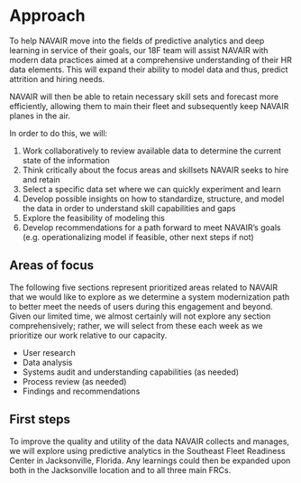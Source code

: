 # Approach

To help NAVAIR move into the fields of predictive analytics and deep learning in service of their goals, our 18F team will assist NAVAIR with modern data practices aimed at a comprehensive understanding of their HR data elements. This will expand their ability to model data and thus, predict attrition and hiring needs. 

NAVAIR will then be able to retain necessary skill sets and forecast more efficiently, allowing them to main their fleet and subsequently keep NAVAIR planes in the air. 

In order to do this, we will:
1. Work collaboratively to review available data to determine the current state of the information
2. Think critically about the focus areas and skillsets NAVAIR seeks to hire and retain
3. Select a specific data set where we can quickly experiment and learn
4. Develop possible insights on how to standardize, structure, and model the data in order to understand skill capabilities and gaps 
5. Explore the feasibility of modeling this
6. Develop recommendations for a path forward to meet NAVAIR’s goals (e.g. operationalizing model if feasible, other next steps if not)


## Areas of focus

The following five sections represent prioritized areas related to NAVAIR that we would like to explore as we determine a system modernization path to better meet the needs of users during this engagement and beyond. 
Given our limited time, we almost certainly will not explore any section comprehensively; rather, we will select from these each week as we prioritize our work relative to our capacity.
 - User research
 - Data analysis
 - Systems audit and understanding capabilities (as needed)
 - Process review (as needed)
 - Findings and recommendations


## First steps

To improve the quality and utility of the data NAVAIR collects and manages, we will explore using predictive analytics in the Southeast Fleet Readiness Center in Jacksonville, Florida. Any learnings could then be expanded upon both in the Jacksonville location and to all three main FRCs.
